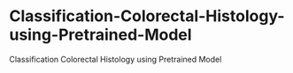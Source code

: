 # Classification-Colorectal-Histology-using-Pretrained-Model
Classification Colorectal Histology using Pretrained Model

